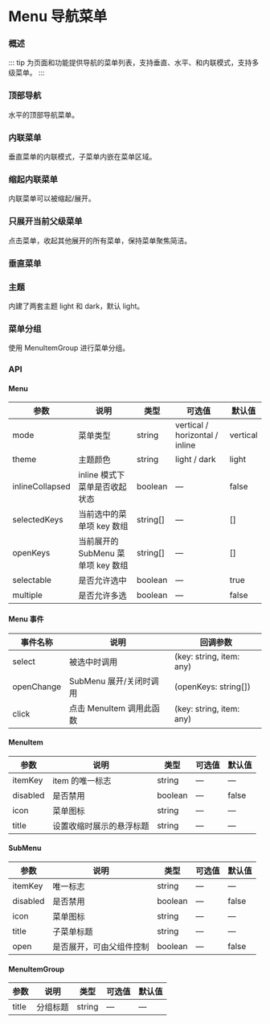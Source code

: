 # Menu 导航菜单

### 概述

::: tip
为页面和功能提供导航的菜单列表，支持垂直、水平、和内联模式，支持多级菜单。
:::

### 顶部导航
水平的顶部导航菜单。

<demo src="../demos/menu/menu-01-horizontal.vue"></demo>

### 内联菜单

垂直菜单的内联模式，子菜单内嵌在菜单区域。

<demo src="../demos/menu/menu-02-inline.vue"></demo>

### 缩起内联菜单

内联菜单可以被缩起/展开。

<demo src="../demos/menu/menu-03-collapsed.vue"></demo>

### 只展开当前父级菜单

点击菜单，收起其他展开的所有菜单，保持菜单聚焦简洁。

<demo src="../demos/menu/menu-04-single-open.vue"></demo>

### 垂直菜单

<demo src="../demos/menu/menu-05-vertical.vue"></demo>

### 主题

内建了两套主题 light 和 dark，默认 light。

<demo src="../demos/menu/menu-06-theme.vue"></demo>

### 菜单分组

使用 MenuItemGroup 进行菜单分组。

<demo src="../demos/menu/menu-07-group.vue"></demo>

### API

#### Menu

| 参数 | 说明 | 类型 | 可选值 | 默认值 |
| --- | --- | --- | --- | --- |
| mode | 菜单类型 | string | vertical / horizontal / inline | vertical |
| theme | 主题颜色 | string | light / dark | light |
| inlineCollapsed | inline 模式下菜单是否收起状态 | boolean | — | false |
| selectedKeys | 当前选中的菜单项 key 数组 | string[] | — | [] |
| openKeys | 当前展开的 SubMenu 菜单项 key 数组 | string[] | — | [] |
| selectable | 是否允许选中 | boolean | — | true |
| multiple | 是否允许多选 | boolean | — | false |

#### Menu 事件

| 事件名称 | 说明 | 回调参数 |
| --- | --- | --- |
| select | 被选中时调用 | (key: string, item: any) |
| openChange | SubMenu 展开/关闭时调用 | (openKeys: string[]) |
| click | 点击 MenuItem 调用此函数 | (key: string, item: any) |

#### MenuItem

| 参数 | 说明 | 类型 | 可选值 | 默认值 |
| --- | --- | --- | --- | --- |
| itemKey | item 的唯一标志 | string | — | — |
| disabled | 是否禁用 | boolean | — | false |
| icon | 菜单图标 | string | — | — |
| title | 设置收缩时展示的悬浮标题 | string | — | — |

#### SubMenu

| 参数 | 说明 | 类型 | 可选值 | 默认值 |
| --- | --- | --- | --- | --- |
| itemKey | 唯一标志 | string | — | — |
| disabled | 是否禁用 | boolean | — | false |
| icon | 菜单图标 | string | — | — |
| title | 子菜单标题 | string | — | — |
| open | 是否展开，可由父组件控制 | boolean | — | false |

#### MenuItemGroup

| 参数 | 说明 | 类型 | 可选值 | 默认值 |
| --- | --- | --- | --- | --- |
| title | 分组标题 | string | — | — |